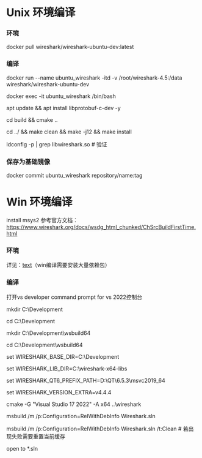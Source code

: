 # Unix 环境编译

### 环境
docker pull wireshark/wireshark-ubuntu-dev:latest

### 编译
docker run --name ubuntu_wireshark -itd -v /root/wireshark-4.5:/data wireshark/wireshark-ubuntu-dev

docker exec -it ubuntu_wireshark /bin/bash

apt update && apt install libprotobuf-c-dev -y

cd build && cmake ..

cd ../ && make clean && make -j12 && make install
 
ldconfig -p | grep libwireshark.so  # 验证

### 保存为基础镜像
docker commit ubuntu_wireshark repository/name:tag



# Win 环境编译

install msys2
参考官方文档：https://www.wireshark.org/docs/wsdg_html_chunked/ChSrcBuildFirstTime.html

### 环境
详见：[text](https://www.wireshark.org/docs/wsdg_html_chunked/ChSetupWindows.html)（win编译需要安装大量依赖包）
### 编译
打开vs developer command prompt for vs 2022控制台

mkdir C:\Development

cd C:\Development

mkdir C:\Development\wsbuild64

cd C:\Development\wsbuild64

set WIRESHARK_BASE_DIR=C:\Development

set WIRESHARK_LIB_DIR=C:\wireshark-x64-libs

set WIRESHARK_QT6_PREFIX_PATH=D:\QT\6.5.3\msvc2019_64

set WIRESHARK_VERSION_EXTRA=v4.4.4

cmake -G "Visual Studio 17 2022" -A x64 ..\wireshark

msbuild /m /p:Configuration=RelWithDebInfo Wireshark.sln

msbuild /m /p:Configuration=RelWithDebInfo Wireshark.sln /t:Clean # 若出现失败需要重置当前缓存

open to *.sln
